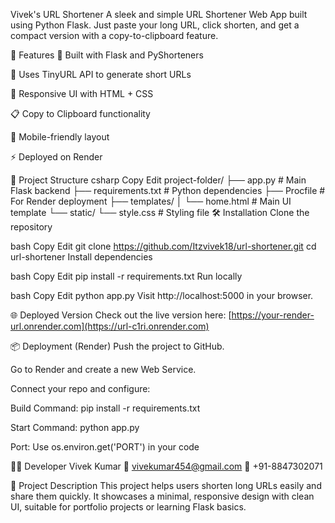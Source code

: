 Vivek's URL Shortener
A sleek and simple URL Shortener Web App built using Python Flask. Just paste your long URL, click shorten, and get a compact version with a copy-to-clipboard feature.

🚀 Features
🔧 Built with Flask and PyShorteners

🧠 Uses TinyURL API to generate short URLs

🎨 Responsive UI with HTML + CSS

📋 Copy to Clipboard functionality

📱 Mobile-friendly layout

⚡ Deployed on Render

📁 Project Structure
csharp
Copy
Edit
project-folder/
├── app.py                  # Main Flask backend
├── requirements.txt        # Python dependencies
├── Procfile                # For Render deployment
├── templates/
│   └── home.html           # Main UI template
└── static/
    └── style.css           # Styling file
🛠️ Installation
Clone the repository

bash
Copy
Edit
git clone https://github.com/Itzvivek18/url-shortener.git
cd url-shortener
Install dependencies

bash
Copy
Edit
pip install -r requirements.txt
Run locally

bash
Copy
Edit
python app.py
Visit http://localhost:5000 in your browser.

🌐 Deployed Version
Check out the live version here:
[https://your-render-url.onrender.com](https://url-c1ri.onrender.com)

📦 Deployment (Render)
Push the project to GitHub.

Go to Render and create a new Web Service.

Connect your repo and configure:

Build Command: pip install -r requirements.txt

Start Command: python app.py

Port: Use os.environ.get('PORT') in your code

👨‍💻 Developer
Vivek Kumar
📧 vivekumar454@gmail.com
📱 +91-8847302071

📌 Project Description
This project helps users shorten long URLs easily and share them quickly. It showcases a minimal, responsive design with clean UI, suitable for portfolio projects or learning Flask basics.
